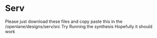 # Serv
Please just download these files and copy paste this in the /openlane/designs/serv/src
Try Running the synthesis 
Hopefully it should work
